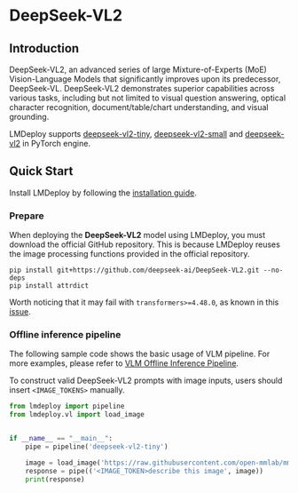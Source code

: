 # DeepSeek-VL2

## Introduction

DeepSeek-VL2, an advanced series of large Mixture-of-Experts (MoE) Vision-Language Models that significantly improves upon its predecessor, DeepSeek-VL.
DeepSeek-VL2 demonstrates superior capabilities across various tasks, including but not limited to visual question answering, optical character recognition, document/table/chart understanding, and visual grounding.

LMDeploy supports [deepseek-vl2-tiny](https://huggingface.co/deepseek-ai/deepseek-vl2-tiny), [deepseek-vl2-small](https://huggingface.co/deepseek-ai/deepseek-vl2-small) and [deepseek-vl2](https://huggingface.co/deepseek-ai/deepseek-vl2) in PyTorch engine.

## Quick Start

Install LMDeploy by following the [installation guide](../get_started/installation.md).

### Prepare

When deploying the **DeepSeek-VL2** model using LMDeploy, you must download the official GitHub repository. This is because LMDeploy reuses the image processing functions provided in the official repository.

```
pip install git+https://github.com/deepseek-ai/DeepSeek-VL2.git --no-deps
pip install attrdict
```

Worth noticing that it may fail with `transformers>=4.48.0`, as known in this [issue](https://github.com/deepseek-ai/DeepSeek-VL2/issues/45).

### Offline inference pipeline

The following sample code shows the basic usage of VLM pipeline. For more examples, please refer to [VLM Offline Inference Pipeline](./vl_pipeline.md).

To construct valid DeepSeek-VL2 prompts with image inputs, users should insert `<IMAGE_TOKENS>` manually.

```python
from lmdeploy import pipeline
from lmdeploy.vl import load_image


if __name__ == "__main__":
    pipe = pipeline('deepseek-vl2-tiny')

    image = load_image('https://raw.githubusercontent.com/open-mmlab/mmdeploy/main/tests/data/tiger.jpeg')
    response = pipe(('<IMAGE_TOKEN>describe this image', image))
    print(response)
```
